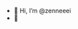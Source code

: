 - 👋 Hi, I’m @zenneeei
- 👀

<!---
zenneeei/zenneeei is a ✨ special ✨ repository because its `README.md` (this file) appears on your GitHub profile.
You can click the Preview link to take a look at your changes.
--->
